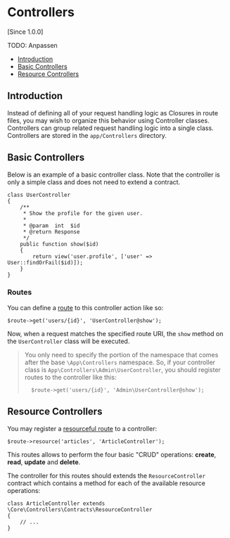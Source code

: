 # Controllers

[Since 1.0.0]

TODO: Anpassen 

- [Introduction](#introduction)
- [Basic Controllers](#basic)
- [Resource Controllers](#resource)

<a name="introduction"></a>
## Introduction

Instead of defining all of your request handling logic as Closures in route files, you may wish to organize this 
behavior using Controller classes. Controllers can group related request handling logic into a single class. 
Controllers are stored in the `app/Controllers` directory.

<a name="basic"></a>
## Basic Controllers

Below is an example of a basic controller class. 
Note that the controller is only a simple class and does not need to extend a contract.

    class UserController
    {
        /**
         * Show the profile for the given user.
         *
         * @param  int  $id
         * @return Response
         */
        public function show($id)
        {
            return view('user.profile', ['user' => User::findOrFail($id)]);
        }
    }

<a name="routes"></a>
### Routes

You can define a [route](routing) to this controller action like so:

    $route->get('users/{id}', 'UserController@show');

Now, when a request matches the specified route URI, the `show` method on the `UserController` class will be executed. 

> You only need to specify the portion of the namespace that comes after the base `\App\Controllers` namespace. 
> So, if your controller class is `App\Controllers\Admin\UserController`, you should register routes to the 
> controller like this:
>
>       $route->get('users/{id}', 'Admin\UserController@show');


<a name="resource"></a>
## Resource Controllers

You may register a [resourceful route](routing) to a controller:

    $route->resource('articles', 'ArticleController');

This routes allows to perform the four basic "CRUD" operations: **create**, **read**, **update** and **delete**.

The controller for this routes should extends the `ResourceController` contract which contains a method for each of the 
available resource operations:

    class ArticleController extends \Core\Controllers\Contracts\ResourceController
    {
        // ...
    }
